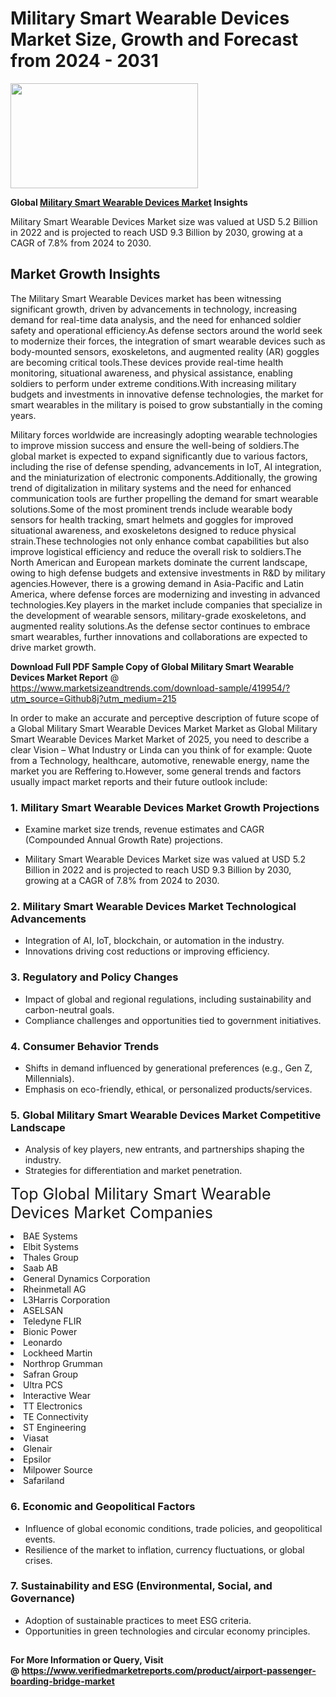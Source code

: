 <H1>Military Smart Wearable Devices Market Size, Growth and Forecast from 2024 - 2031</H1><img class="aligncenter size-medium wp-image-584254" src="https://thirdeyenews.in/wp-content/uploads/2024/09/Global-Market-Research-300x168.jpeg" alt="" width="300" height="168" /><p><strong>Global&nbsp;<a href="https://www.marketsizeandtrends.com/download-sample/419954/?utm_source=Github8j?utm_medium=215">Military Smart Wearable Devices Market</a> Insights</strong></p><p>Military Smart Wearable Devices Market size was valued at USD 5.2 Billion in 2022 and is projected to reach USD 9.3 Billion by 2030, growing at a CAGR of 7.8% from 2024 to 2030.</p><p><h2>Market Growth Insights</h2> <p>The Military Smart Wearable Devices market has been witnessing significant growth, driven by advancements in technology, increasing demand for real-time data analysis, and the need for enhanced soldier safety and operational efficiency.As defense sectors around the world seek to modernize their forces, the integration of smart wearable devices such as body-mounted sensors, exoskeletons, and augmented reality (AR) goggles are becoming critical tools.These devices provide real-time health monitoring, situational awareness, and physical assistance, enabling soldiers to perform under extreme conditions.With increasing military budgets and investments in innovative defense technologies, the market for smart wearables in the military is poised to grow substantially in the coming years.</p> <p>Military forces worldwide are increasingly adopting wearable technologies to improve mission success and ensure the well-being of soldiers.The global market is expected to expand significantly due to various factors, including the rise of defense spending, advancements in IoT, AI integration, and the miniaturization of electronic components.Additionally, the growing trend of digitalization in military systems and the need for enhanced communication tools are further propelling the demand for smart wearable solutions.Some of the most prominent trends include wearable body sensors for health tracking, smart helmets and goggles for improved situational awareness, and exoskeletons designed to reduce physical strain.These technologies not only enhance combat capabilities but also improve logistical efficiency and reduce the overall risk to soldiers.The North American and European markets dominate the current landscape, owing to high defense budgets and extensive investments in R&D by military agencies.However, there is a growing demand in Asia-Pacific and Latin America, where defense forces are modernizing and investing in advanced technologies.Key players in the market include companies that specialize in the development of wearable sensors, military-grade exoskeletons, and augmented reality solutions.As the defense sector continues to embrace smart wearables, further innovations and collaborations are expected to drive market growth.</p><p><span class=""><strong>Download Full PDF Sample Copy of Global Military Smart Wearable Devices Market Report</strong> @ <a href="https://www.marketsizeandtrends.com/download-sample/419954/?utm_source=Github8j?utm_medium=215" target="_blank">https://www.marketsizeandtrends.com/download-sample/419954/?utm_source=Github8j?utm_medium=215</a></span></p><p>In order to make an accurate and perceptive description of future scope of a Global&nbsp;Military Smart Wearable Devices Market Market as Global&nbsp;Military Smart Wearable Devices Market Market of 2025, you need to describe a clear Vision &ndash; What Industry or Linda can you think of for example: Quote from a Technology, healthcare, automotive, renewable energy, name the market you are Reffering to.However, some general trends and factors usually impact market reports and their future outlook include:</p><h3>1.&nbsp;<strong>Military Smart Wearable Devices Market Growth Projections</strong></h3><ul><li>Examine market size trends, revenue estimates and CAGR (Compounded Annual Growth Rate) projections.</li><li><p>Military Smart Wearable Devices Market size was valued at USD 5.2 Billion in 2022 and is projected to reach USD 9.3 Billion by 2030, growing at a CAGR of 7.8% from 2024 to 2030.</p></li></ul><h3>2.&nbsp;<strong>Military Smart Wearable Devices Market Technological Advancements</strong></h3><ul><li>Integration of AI, IoT, blockchain, or automation in the industry.</li><li>Innovations driving cost reductions or improving efficiency.</li></ul><h3>3.&nbsp;<strong>Regulatory and Policy Changes</strong></h3><ul><li>Impact of global and regional regulations, including sustainability and carbon-neutral goals.</li><li>Compliance challenges and opportunities tied to government initiatives.</li></ul><h3>4.&nbsp;<strong>Consumer Behavior Trends</strong></h3><ul><li>Shifts in demand influenced by generational preferences (e.g., Gen Z, Millennials).</li><li>Emphasis on eco-friendly, ethical, or personalized products/services.</li></ul><h3>5.&nbsp;<strong>Global Military Smart Wearable Devices Market Competitive Landscape</strong></h3><ul><li>Analysis of key players, new entrants, and partnerships shaping the industry.</li><li>Strategies for differentiation and market penetration.</li></ul><p data-pm-slice="1 1 []"><span style="color: inherit; font-family: inherit; font-size: 25px;">Top Global Military Smart Wearable Devices Market Companies</span></p><div class="" data-test-id=""><p><li>BAE Systems</li><li> Elbit Systems</li><li> Thales Group</li><li> Saab AB</li><li> General Dynamics Corporation</li><li> Rheinmetall AG</li><li> L3Harris Corporation</li><li> ASELSAN</li><li> Teledyne FLIR</li><li> Bionic Power</li><li> Leonardo</li><li> Lockheed Martin</li><li> Northrop Grumman</li><li> Safran Group</li><li> Ultra PCS</li><li> Interactive Wear</li><li> TT Electronics</li><li> TE Connectivity</li><li> ST Engineering</li><li> Viasat</li><li> Glenair</li><li> Epsilor</li><li> Milpower Source</li><li> Safariland</li></p></div><h3>6.&nbsp;<strong>Economic and Geopolitical Factors</strong></h3><ul><li>Influence of global economic conditions, trade policies, and geopolitical events.</li><li>Resilience of the market to inflation, currency fluctuations, or global crises.</li></ul><h3>7.&nbsp;<strong>Sustainability and ESG (Environmental, Social, and Governance)</strong></h3><ul><li>Adoption of sustainable practices to meet ESG criteria.</li><li>Opportunities in green technologies and circular economy principles.</li></ul><h2><strong style="font-size: 14px;">For More Information or Query, Visit @&nbsp;</strong><a style="background-color: #ffffff; font-size: 14px;" href="https://www.marketsizeandtrends.com/report/military-smart-wearable-devices-market/" target="_blank">https://www.verifiedmarketreports.com/product/airport-passenger-boarding-bridge-market</a></h2>